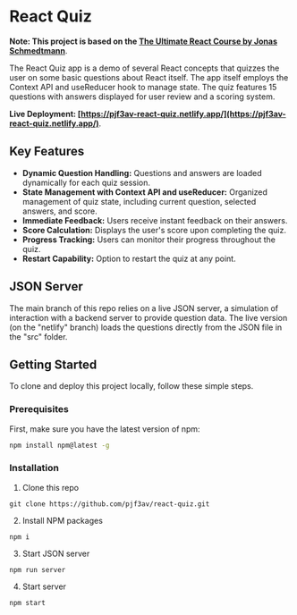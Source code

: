 # React Quiz

**Note: This project is based on the [The Ultimate React Course by Jonas Schmedtmann](https://www.udemy.com/course/the-ultimate-react-course/)**.

The React Quiz app is a demo of several React concepts that quizzes the user on some basic questions about React itself. The app itself employs the Context API and useReducer hook to manage state. The quiz features 15 questions with answers displayed for user review and a scoring system.

**Live Deployment: [https://pjf3av-react-quiz.netlify.app/](https://pjf3av-react-quiz.netlify.app/)**.

## Key Features
- **Dynamic Question Handling:** Questions and answers are loaded dynamically for each quiz session.
- **State Management with Context API and useReducer:** Organized management of quiz state, including current question, selected answers, and score.
- **Immediate Feedback:** Users receive instant feedback on their answers.
- **Score Calculation:** Displays the user's score upon completing the quiz.
- **Progress Tracking:** Users can monitor their progress throughout the quiz.
- **Restart Capability:** Option to restart the quiz at any point.

## JSON Server

The main branch of this repo relies on a live JSON server, a simulation of interaction with a backend server to provide question data. The live version (on the "netlify" branch) loads the questions directly from the JSON file in the "src" folder. 

## Getting Started
To clone and deploy this project locally, follow these simple steps.

### Prerequisites

First, make sure you have the latest version of npm:

```bash
npm install npm@latest -g
```

### Installation

1. Clone this repo

```
git clone https://github.com/pjf3av/react-quiz.git
```

2. Install NPM packages

```
npm i
```

3. Start JSON server

```
npm run server
```

4. Start server

```
npm start
```
